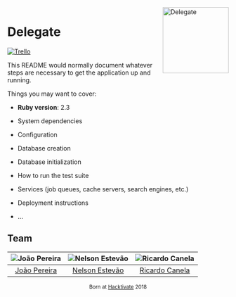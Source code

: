[trello]: https://trello.com/b/huIjlW7T
[contributing]: #contributing
[license]: #license

[joao]: https://github.com/joaoadpereira
[joao-pic]: https://github.com/joaoadpereira.png?size=120
[nelson]: https://github.com/nelsonmestevao
[nelson-pic]: https://github.com/nelsonmestevao.png?size=120
[ricardo]: https://github.com/tymoshchuk19
[ricardo-pic]: https://github.com/tymoshchuk19.png?size=120


<img align="right" src="https://github.com/nelsonmestevao/delegate/blob/master/app/assets/images/logo_icon.png?raw=true" alt="Delegate" width="150">

# Delegate

[![Trello](https://img.shields.io/badge/trello-board-blue.svg?style=flat-square)][trello]

This README would normally document whatever steps are necessary to get the
application up and running.

Things you may want to cover:

* **Ruby version**: 2.3

* System dependencies

* Configuration

* Database creation

* Database initialization

* How to run the test suite

* Services (job queues, cache servers, search engines, etc.)

* Deployment instructions

* ...

## Team

![João Pereira][joao-pic] | ![Nelson Estevão][nelson-pic] | ![Ricardo Canela][ricardo-pic]
:---: | :---: | :---:
[João Pereira][joao] | [Nelson Estevão][nelson] | [Ricardo Canela][ricardo]

<div align="center">
<sub>

Born at [Hacktivate](https://hacktivate.io) 2018

</sub>
</div>

